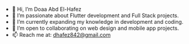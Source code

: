 - 👋 Hi, I’m Doaa Abd El-Hafez
- 👀 I’m passionate about Flutter development and Full Stack projects.
- 🌱 I’m currently expanding my knowledge in development and coding.
- 💞️ I’m open to collaborating on web design and mobile app projects.
- 📫 Reach me at: dhafez842@gmail.com
<!---
doaahafez/doaahafez is a ✨ special ✨ repository because its `README.md` (this file) appears on your GitHub profile.
You can click the Preview link to take a look at your changes.
--->

